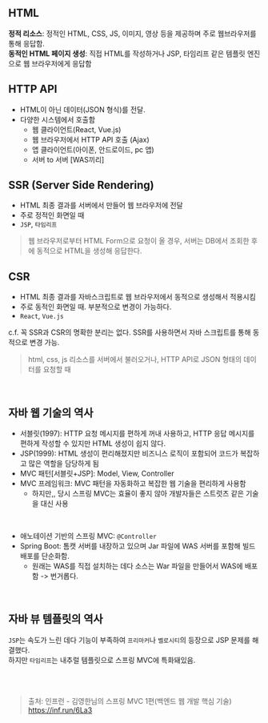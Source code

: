 ## HTML

**정적 리소스**: 정적인 HTML, CSS, JS, 이미지, 영상 등을 제공하며 주로 웹브라우저를 통해 응답함. <br>
**동적인 HTML 페이지 생성**: 직접 HTML를 작성하거나 JSP, 타임리프 같은 템플릿 엔진으로 웹 브라우저에게 응답함

## HTTP API

- HTML이 아닌 데이터(JSON 형식)를 전달.
- 다양한 시스템에서 호출함
  - 웹 클라이언트(React, Vue.js)
  - 웹 브라우저에서 HTTP API 호출 (Ajax)
  - 앱 클라이언트(아이폰, 안드로이드, pc 앱)
  - 서버 to 서버 [WAS끼리]

## SSR (Server Side Rendering)

- HTML 최종 결과를 서버에서 만들어 웹 브라우저에 전달
- 주로 정적인 화면일 때
- `JSP`, `타임리프`

>  웹 브라우저로부터 HTML Form으로 요청이 올 경우, 서버는 DB에서 조회한 후에 동적으로 HTML을 생성해 응답한다.

## CSR

- HTML 최종 결과를 자바스크립트로 웹 브라우저에서 동적으로 생성해서 적용시킴
- 주로 동적인 화면일 때. 부분적으로 변경이 가능하다.
- `React`, `Vue.js`

c.f. 꼭 SSR과 CSR의 명확한 분리는 없다. SSR를 사용하면서 자바 스크립트를 통해 동적으로 변경 가능.
<br>

> html, css, js 리소스를 서버에서 불러오거나, HTTP API로 JSON 형태의 데이터를 요청할 때 

<br>

## 자바 웹 기술의 역사

+ 서블릿(1997): HTTP 요청 메시지를 편하게 꺼내 사용하고, HTTP 응답 메시지를 편하게 작성할 수 있지만 HTML 생성이 쉽지 않다.
+ JSP(1999): HTML 생성이 편리해졌지만 비즈니스 로직이 포함되어 코드가 복잡하고 많은 역할을 담당하게 됨
+ MVC 패턴[서블릿+JSP]: Model, View, Controller
+ MVC 프레임워크: MVC 패턴을 자동화하고 복잡한 웹 기술을 편리하게 사용함
  + 하지만,, 당시 스프링 MVC는 효율이 좋지 않아 개발자들은 스트럿츠 같은 기술을 대신 사용

<br>

+ 애노테이션 기반의 스프링 MVC: `@Controller`
+ Spring Boot: 톰캣 서버를 내장하고 있으며 Jar 파일에 WAS 서버를 포함해 빌드 배포를 단순화함.
  + 원래는 WAS를 직접 설치하는 데다 소스는 War 파일을 만들어서 WAS에 배포함 -> 번거롭다.

<br>

## 자바 뷰 템플릿의 역사

`JSP`는 속도가 느린 데다 기능이 부족하여 `프리마커`나 `벨로시티`의 등장으로 JSP 문제를 해결했다. <br>
하지만 `타임리프`는 내추럴 템플릿으로 스프링 MVC에 특화돼있음.

<br>
<br>

> 출처: 인프런 - 김영한님의 스프링 MVC 1편(백엔드 웹 개발 핵심 기술) https://inf.run/6La3